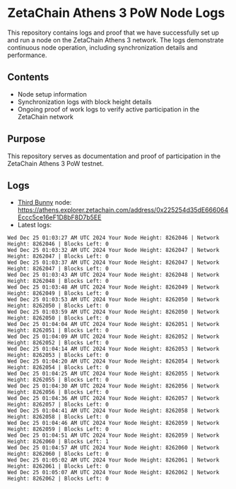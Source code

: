 # ZetaChain Athens 3 PoW Node Logs
This repository contains logs and proof that we have successfully set up and run a node on the ZetaChain Athens 3 network. The logs demonstrate continuous node operation, including synchronization details and performance.

## Contents
- Node setup information
- Synchronization logs with block height details
- Ongoing proof of work logs to verify active participation in the ZetaChain network

## Purpose
This repository serves as documentation and proof of participation in the ZetaChain Athens 3 PoW testnet.

## Logs

- [Third Bunny](https://thirdbunny.xyz/) node: https://athens.explorer.zetachain.com/address/0x225254d35dE666064Eccc5ce16eF1D8bF8D7b5EE
- Latest logs:
```
Wed Dec 25 01:03:27 AM UTC 2024 Your Node Height: 8262046 | Network Height: 8262046 | Blocks Left: 0
Wed Dec 25 01:03:32 AM UTC 2024 Your Node Height: 8262047 | Network Height: 8262047 | Blocks Left: 0
Wed Dec 25 01:03:37 AM UTC 2024 Your Node Height: 8262047 | Network Height: 8262047 | Blocks Left: 0
Wed Dec 25 01:03:43 AM UTC 2024 Your Node Height: 8262048 | Network Height: 8262048 | Blocks Left: 0
Wed Dec 25 01:03:48 AM UTC 2024 Your Node Height: 8262049 | Network Height: 8262049 | Blocks Left: 0
Wed Dec 25 01:03:53 AM UTC 2024 Your Node Height: 8262050 | Network Height: 8262050 | Blocks Left: 0
Wed Dec 25 01:03:59 AM UTC 2024 Your Node Height: 8262050 | Network Height: 8262050 | Blocks Left: 0
Wed Dec 25 01:04:04 AM UTC 2024 Your Node Height: 8262051 | Network Height: 8262051 | Blocks Left: 0
Wed Dec 25 01:04:09 AM UTC 2024 Your Node Height: 8262052 | Network Height: 8262052 | Blocks Left: 0
Wed Dec 25 01:04:14 AM UTC 2024 Your Node Height: 8262053 | Network Height: 8262053 | Blocks Left: 0
Wed Dec 25 01:04:20 AM UTC 2024 Your Node Height: 8262054 | Network Height: 8262054 | Blocks Left: 0
Wed Dec 25 01:04:25 AM UTC 2024 Your Node Height: 8262055 | Network Height: 8262055 | Blocks Left: 0
Wed Dec 25 01:04:30 AM UTC 2024 Your Node Height: 8262056 | Network Height: 8262056 | Blocks Left: 0
Wed Dec 25 01:04:36 AM UTC 2024 Your Node Height: 8262057 | Network Height: 8262057 | Blocks Left: 0
Wed Dec 25 01:04:41 AM UTC 2024 Your Node Height: 8262058 | Network Height: 8262058 | Blocks Left: 0
Wed Dec 25 01:04:46 AM UTC 2024 Your Node Height: 8262059 | Network Height: 8262059 | Blocks Left: 0
Wed Dec 25 01:04:51 AM UTC 2024 Your Node Height: 8262059 | Network Height: 8262060 | Blocks Left: 1
Wed Dec 25 01:04:57 AM UTC 2024 Your Node Height: 8262060 | Network Height: 8262060 | Blocks Left: 0
Wed Dec 25 01:05:02 AM UTC 2024 Your Node Height: 8262061 | Network Height: 8262061 | Blocks Left: 0
Wed Dec 25 01:05:07 AM UTC 2024 Your Node Height: 8262062 | Network Height: 8262062 | Blocks Left: 0
```
